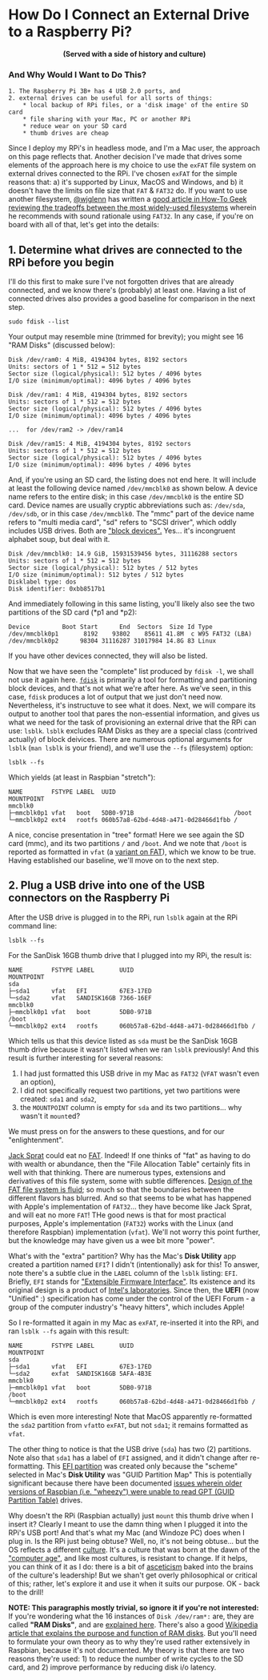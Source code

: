 # How Do I Connect an External Drive to a Raspberry Pi?
<p align="center"><b>(Served with a side of history and culture)</b></p>

### And Why Would I Want to Do This?
    
    1. The Raspberry Pi 3B+ has 4 USB 2.0 ports, and 
    2. external drives can be useful for all sorts of things:
        * local backup of RPi files, or a 'disk image' of the entire SD card
        * file sharing with your Mac, PC or another RPi 
        * reduce wear on your SD card 
        * thumb drives are cheap 

Since I deploy my RPi's in headless mode, and I'm a Mac user, the approach on this page reflects that. Another decision I've made that drives some elements of the approach here is my choice to use the `exFAT` file system on external drives connected to the RPi. I've chosen `exFAT` for the simple reasons that: a) it's supported by Linux, MacOS and Windows, and b) it doesn't have the limits on file size that `FAT` & `FAT32` do. If you want to use another filesystem, [@wjglenn](https://twitter.com/wjglenn) has written a [good article in How-To Geek reviewing the tradeoffs between the most widely-used filesystems](https://www.howtogeek.com/73178/what-file-system-should-i-use-for-my-usb-drive/) wherein he recommends with sound rationale using `FAT32`. In any case, if you're on board with all of that, let's get into the details: 

## 1. Determine what drives are connected to the RPi before you begin

I'll do this first to make sure I've not forgotten drives that are already connected, and we know there's (probably) at least one. Having a list of connected drives also provides a good baseline for comparison in the next step. 

    sudo fdisk --list
    
Your output may resemble mine (trimmed for brevity); you might see 16 "RAM Disks" (discussed below):    
    
    Disk /dev/ram0: 4 MiB, 4194304 bytes, 8192 sectors
    Units: sectors of 1 * 512 = 512 bytes
    Sector size (logical/physical): 512 bytes / 4096 bytes
    I/O size (minimum/optimal): 4096 bytes / 4096 bytes

    Disk /dev/ram1: 4 MiB, 4194304 bytes, 8192 sectors
    Units: sectors of 1 * 512 = 512 bytes
    Sector size (logical/physical): 512 bytes / 4096 bytes
    I/O size (minimum/optimal): 4096 bytes / 4096 bytes
    
    ...  for /dev/ram2 -> /dev/ram14
    
    Disk /dev/ram15: 4 MiB, 4194304 bytes, 8192 sectors
    Units: sectors of 1 * 512 = 512 bytes
    Sector size (logical/physical): 512 bytes / 4096 bytes
    I/O size (minimum/optimal): 4096 bytes / 4096 bytes

And, if you're using an SD card, the listing does not end here. It will include at least the following device named `/dev/mmcblk0` as shown below. A device name refers to the entire  disk; in this case `/dev/mmcblk0` is the entire SD card. Device names are usually cryptic abbreviations such as: `/dev/sda`, `/dev/sdb`, or in this case `/dev/mmcblk0`. The "mmc" part of the device name refers to "multi media card", "sd" refers to "SCSI driver", which oddly includes USB drives. Both are ["block devices".](http://pineight.com/ds/block/) Yes... it's incongruent alphabet soup, but deal with it. 

    Disk /dev/mmcblk0: 14.9 GiB, 15931539456 bytes, 31116288 sectors
    Units: sectors of 1 * 512 = 512 bytes
    Sector size (logical/physical): 512 bytes / 512 bytes
    I/O size (minimum/optimal): 512 bytes / 512 bytes
    Disklabel type: dos
    Disk identifier: 0xbb8517b1

And immediately following in this same listing, you'll likely also see the two partitions of the SD card (\*p1 and \*p2):

    Device         Boot Start      End  Sectors  Size Id Type
    /dev/mmcblk0p1       8192    93802    85611 41.8M  c W95 FAT32 (LBA)
    /dev/mmcblk0p2      98304 31116287 31017984 14.8G 83 Linux

If you have other devices connected, they will also be listed. 

Now that we have seen the "complete" list produced by `fdisk -l`, we shall not use it again here. [`fdisk`](https://www.tecmint.com/fdisk-commands-to-manage-linux-disk-partitions/) is primarily a tool for formatting and partitioning block devices, and that's not what we're after here. As we've seen, in this case, `fdisk` produces a lot of output that we just don't need now. Nevertheless, it's instructuve to see what it does. Next, we will compare its output to another tool that pares the non-essential information, and gives us what we need for the task of provisioning an external drive that the RPi can use: `lsblk`. `lsblk` excludes RAM Disks as they are a special class (contrived actually) of block deivices.  There are numerous optional arguments for `lsblk` (`man lsblk` is your friend), and we'll use the `--fs` (filesystem) option:

    lsblk --fs
    
Which yields (at least in Raspbian "stretch"):    
    
    NAME        FSTYPE LABEL  UUID                                 MOUNTPOINT
    mmcblk0                                                        
    ├─mmcblk0p1 vfat   boot   5DB0-971B                            /boot
    └─mmcblk0p2 ext4   rootfs 060b57a8-62bd-4d48-a471-0d28466d1fbb /
    
A nice, concise presentation in "tree" format! Here we see again the SD card (mmc), and its two partitions `/` and `/boot`. And we note that `/boot` is reported as formatted in `vfat` (a [variant on FAT](https://stackoverflow.com/questions/11928982/what-is-the-difference-between-vfat-and-fat32-file-systems)), which we know to be true. Having established our baseline, we'll move on to the next step. 

## 2. Plug a USB drive into one of the USB connectors on the Raspberry Pi

After the USB drive is plugged in to the RPi, run `lsblk` again at the RPi command line:

    lsblk --fs
    
For the SanDisk 16GB thumb drive that I plugged into my RPi, the result is: 

    NAME        FSTYPE LABEL       UUID                                 MOUNTPOINT
    sda                                                                 
    ├─sda1      vfat   EFI         67E3-17ED                            
    └─sda2      vfat   SANDISK16GB 7366-16EF                            
    mmcblk0                                                             
    ├─mmcblk0p1 vfat   boot        5DB0-971B                            /boot
    └─mmcblk0p2 ext4   rootfs      060b57a8-62bd-4d48-a471-0d28466d1fbb /

Which tells us that this device listed as `sda` must be the SanDisk 16GB thumb drive because it wasn't listed when we ran `lsblk` previously! And this result is further interesting for several reasons:

1. I had just formatted this USB drive in my Mac as `FAT32` (`VFAT` wasn't even an option), 
2. I did not specifically request two partitions, yet two partitions were created: `sda1` and `sda2`, 
3. the `MOUNTPOINT` column is empty for `sda` and its two partitions... why wasn't it `mount`ed?

We must press on for the answers to these questions, and for our "enlightenment". 

[Jack Sprat](https://en.wikipedia.org/wiki/Jack_Sprat) could eat no [FAT](https://en.wikipedia.org/wiki/File_Allocation_Table). Indeed! If one thinks of "fat" as having to do with wealth or abundance, then the "File Allocation Table" certainly fits in well with that thinking. There are numerous types, extensions and derivatives of this file system, some with subtle differences. [Design of the FAT file system is fluid](https://en.wikipedia.org/wiki/Design_of_the_FAT_file_system); so much so that the boundaries between the different flavors has blurred. And so that seems to be what has happened with Apple's implementation of `FAT32`... they have become like Jack Sprat, and will eat no more `FAT`! THe good news is that for most practical purposes, Apple's implementation (`FAT32`) works with the Linux (and therefore Raspbian) implementation (`vfat`). We'll not worry this point further, but the knowledge may have given us a wee bit more "power".

What's with the "extra" partition? Why has the Mac's __Disk Utility__ app created a partition named `EFI`? I didn't (intentionally) ask for this! To answer, note there's a subtle clue in the `LABEL` column of the `lsblk` listing: `EFI`. Briefly, `EFI` stands for ["Extensible Firmware Interface"](https://en.wikipedia.org/wiki/EFI_system_partition). Its existence and its original design is a product of [Intel's laboratories](https://firmware.intel.com/learn/uefi/about-uefi). Since then, the __UEFI__ (now "Unified" :) specification has come under the control of the UEFI Forum - a group of the computer industry's "heavy hitters", which includes Apple! 

So I re-formatted it again in my Mac as `exFAT`, re-inserted it into the RPi, and ran `lsblk --fs` again with this result: 

    NAME        FSTYPE LABEL       UUID                                 MOUNTPOINT
    sda                                                                 
    ├─sda1      vfat   EFI         67E3-17ED                            
    └─sda2      exfat  SANDISK16GB 5AFA-4B3E                            
    mmcblk0                                                             
    ├─mmcblk0p1 vfat   boot        5DB0-971B                            /boot
    └─mmcblk0p2 ext4   rootfs      060b57a8-62bd-4d48-a471-0d28466d1fbb /

Which is even more interesting! Note that MacOS apparently re-formatted the `sda2` partition from `vfat`to `exFAT`, but not `sda1`; it remains formatted as `vfat`. 

The other thing to notice is that the USB drive (`sda`) has two (2) partitions. Note also that `sda1` has a label of `EFI` assigned, and it didn't change after re-formatting. This [EFI partition](https://en.wikipedia.org/wiki/EFI_system_partition) was created only because the "scheme" selected in Mac's __Disk Utility__ was "GUID Partition Map"
This is potentially significant because there have been documented [issues wherein older versions of Raspbian (i.e. "wheezy") were unable to read GPT (GUID Partition Table)](http://www.zayblog.com/computer-and-it/2013/07/22/mounting-gpt-partitions-on-raspberry-pi/) drives. 

Why doesn't the RPi (Raspbian actually) just `mount` this thumb drive when I insert it? Clearly I meant to use the damn thing when I plugged it into the RPi's USB port! And that's what my Mac (and Windoze PC) does when I plug in. Is the RPi just being obtuse? Well, no, it's not being obtuse... but the OS reflects a different [culture](https://en.wikipedia.org/wiki/Culture). It's a culture that was born at the dawn of the ["computer age"](https://en.wikipedia.org/wiki/Information_Age), and like most cultures, is resistant to change. If it helps, you can think of it as I do: there is a bit of [asceticism](https://en.wikipedia.org/wiki/Asceticism) baked into the brains of the culture's leadership! But we shan't get overly philosophical or critical of this; rather, let's explore it and use it when it suits our purpose. OK - back to the drill! 





__NOTE: This paragraphis mostly trivial, so ignore it if you're not interested:__
If you're wondering what the 16 instances of `Disk /dev/ram*:` are, they are called __"RAM Disks"__, and are [explained here](https://www.kernel.org/doc/Documentation/blockdev/ramdisk.txt). There's also a good [Wikipedia article that explains the purpose and function of RAM disks](https://en.wikipedia.org/wiki/RAM_drive). But you'll need to formulate your own theory as to why they're used rather extensively in Raspbian, because it's not documented. My theory is that there are two reasons they're used: 1) to reduce the number of write cycles to the SD card, and 2) improve performance by reducing disk i/o latency.  
